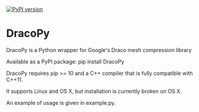 [![PyPI version](https://badge.fury.io/py/DracoPy.svg)](https://badge.fury.io/py/DracoPy)

# DracoPy 

DracoPy is a Python wrapper for Google's Draco mesh compression library

Available as a PyPI package: pip install DracoPy

DracoPy requires pip >= 10 and a C++ compiler that is fully compatible with C++11.

It supports Linux and OS X, but installation is currently broken on OS X.

An example of usage is given in example.py.
